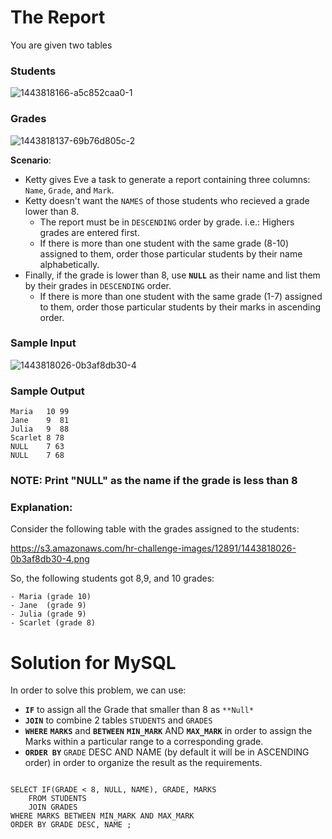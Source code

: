 # The Report

You are given two tables

### Students

![1443818166-a5c852caa0-1](https://user-images.githubusercontent.com/70767722/123565068-9f6acc80-d789-11eb-8e7f-681a123426f6.png)

### Grades

![1443818137-69b76d805c-2](https://user-images.githubusercontent.com/70767722/123565072-a265bd00-d789-11eb-99a0-fa3264c8272f.png)

**Scenario**: 
- Ketty gives Eve a task to generate a report containing three columns: `Name`, `Grade`, and `Mark`.
- Ketty doesn't want the `NAMES` of those students who recieved a grade lower than 8. 
    - The report must be in `DESCENDING` order by grade. i.e.: Highers grades are entered first.
    - If there is more than one student with the same grade (8-10) assigned to them, order those particular students by their name alphabetically.
- Finally, if the grade is lower than 8, use **`NULL`** as their name and list them by their grades in `DESCENDING` order.
    - If there is more than one student with the same grade (1-7) assigned to them, order those particular students by their marks in ascending order.


### Sample Input

![1443818026-0b3af8db30-4](https://user-images.githubusercontent.com/70767722/123565106-b6112380-d789-11eb-829a-316a3c4489f3.png)

### Sample Output

```
Maria   10 99
Jane    9  81
Julia   9  88
Scarlet 8 78
NULL    7 63
NULL    7 68
```

### NOTE: Print "NULL" as the name if the grade is less than 8

### Explanation:

Consider the following table with the grades assigned to the students:

https://s3.amazonaws.com/hr-challenge-images/12891/1443818026-0b3af8db30-4.png

So, the following students got 8,9, and 10 grades:

    - Maria (grade 10)
    - Jane  (grade 9)
    - Julia (grade 9)
    - Scarlet (grade 8)
    
    
# Solution for MySQL

In order to solve this problem, we can use:
* **`IF`** to assign all the Grade that smaller than 8 as `**Null*`
* **`JOIN`** to combine 2 tables `STUDENTS` and `GRADES`
* **`WHERE`** **`MARKS`** and **`BETWEEN`** **`MIN_MARK`** AND **`MAX_MARK`**  in order to assign the Marks within a particular range to a corresponding grade.
* **`ORDER BY`** `GRADE` DESC AND NAME (by default it will be in ASCENDING order) in order to organize the result as the requirements.

``` mysql

SELECT IF(GRADE < 8, NULL, NAME), GRADE, MARKS
    FROM STUDENTS 
    JOIN GRADES
WHERE MARKS BETWEEN MIN_MARK AND MAX_MARK
ORDER BY GRADE DESC, NAME ;

```

